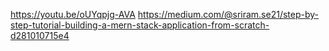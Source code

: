 https://youtu.be/oUYqpjg-AVA
https://medium.com/@sriram.se21/step-by-step-tutorial-building-a-mern-stack-application-from-scratch-d281010715e4
